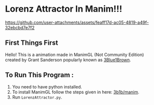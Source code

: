 # Lorenz Attractor In Manim!!!

https://github.com/user-attachments/assets/feaff17d-ac05-4819-a49f-32ebcbd7e7f2

## First Things First
Hello! This is a animation made in ManimGL (Not Community Edition) created by Grant Sanderson popularly known as [3Blue1Brown](https://www.youtube.com/channel/UCYO_jab_esuFRV4b17AJtAw).
## To Run This Program :
1. You need to have python installed.
2. To install ManimGL follow the steps given in here: [3b1b/manim](https://github.com/3b1b/manim).
3. Run <code>LorenzAttractor.py</code>.
